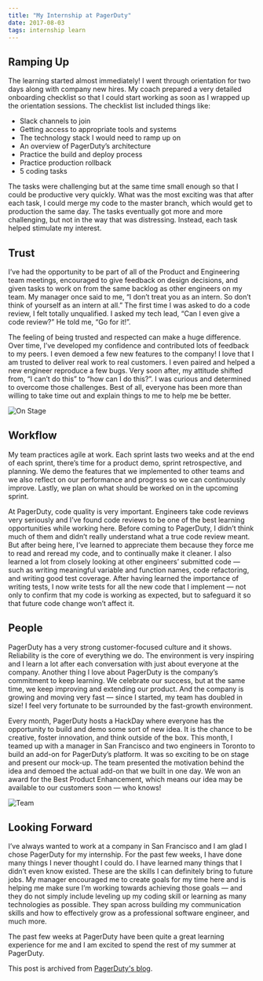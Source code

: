 ```yaml
---
title: "My Internship at PagerDuty"
date: 2017-08-03
tags: internship learn
---
```


## Ramping Up

The learning started almost immediately! I went through orientation for two days along with company new hires. My coach prepared a very detailed onboarding checklist so that I could start working as soon as I wrapped up the orientation sessions. The checklist list included things like:

* Slack channels to join
* Getting access to appropriate tools and systems
* The technology stack I would need to ramp up on
* An overview of PagerDuty’s architecture
* Practice the build and deploy process
* Practice production rollback
* 5 coding tasks

The tasks were challenging but at the same time small enough so that I could be productive very quickly. What was the most exciting was that after each task, I could merge my code to the master branch, which would get to production the same day. The tasks eventually got more and more challenging, but not in the way that was distressing. Instead, each task helped stimulate my interest.

## Trust

I’ve had the opportunity to be part of all of the Product and Engineering team meetings, encouraged to give feedback on design decisions, and given tasks to work on from the same backlog as other engineers on my team. My manager once said to me, “I don’t treat you as an intern. So don’t think of yourself as an intern at all.” The first time I was asked to do a code review, I felt totally unqualified. I asked my tech lead, “Can I even give a code review?” He told me, “Go for it!”.

The feeling of being trusted and respected can make a huge difference. Over time, I’ve developed my confidence and contributed lots of feedback to my peers. I even demoed a few new features to the company! I love that I am trusted to deliver real work to real customers. I even paired and helped a new engineer reproduce a few bugs. Very soon after, my attitude shifted from, “I can’t do this” to “how can I do this?”. I was curious and determined to overcome those challenges. Best of all, everyone has been more than willing to take time out and explain things to me to help me be better.

![On Stage](/assets/pagerduty-internship/on-stage.jpg)

## Workflow

My team practices agile at work. Each sprint lasts two weeks and at the end of each sprint, there’s time for a product demo, sprint retrospective, and planning. We demo the features that we implemented to other teams and we also reflect on our performance and progress so we can continuously improve. Lastly, we plan on what should be worked on in the upcoming sprint.

At PagerDuty, code quality is very important. Engineers take code reviews very seriously and I’ve found code reviews to be one of the best learning opportunities while working here. Before coming to PagerDuty, I didn’t think much of them and didn’t really understand what a true code review meant. But after being here, I’ve learned to appreciate them because they force me to read and reread my code, and to continually make it cleaner. I also learned a lot from closely looking at other engineers’ submitted code — such as writing meaningful variable and function names, code refactoring, and writing good test coverage. After having learned the importance of writing tests, I now write tests for all the new code that I implement — not only to confirm that my code is working as expected, but to safeguard it so that future code change won’t affect it.

## People

PagerDuty has a very strong customer-focused culture and it shows. Reliability is the core of everything we do. The environment is very inspiring and I learn a lot after each conversation with just about everyone at the company. Another thing I love about PagerDuty is the company’s commitment to keep learning. We celebrate our success, but at the same time, we keep improving and extending our product. And the company is growing and moving very fast — since I started, my team has doubled in size! I feel very fortunate to be surrounded by the fast-growth environment.

Every month, PagerDuty hosts a HackDay where everyone has the opportunity to build and demo some sort of new idea. It is the chance to be creative, foster innovation, and think outside of the box. This month, I teamed up with a manager in San Francisco and two engineers in Toronto to build an add-on for PagerDuty’s platform. It was so exciting to be on stage and present our mock-up. The team presented the motivation behind the idea and demoed the actual add-on that we built in one day. We won an award for the Best Product Enhancement, which means our idea may be available to our customers soon — who knows!

![Team](/assets/pagerduty-internship/team.jpg)

## Looking Forward

I’ve always wanted to work at a company in San Francisco and I am glad I chose PagerDuty for my internship. For the past few weeks, I have done many things I never thought I could do. I have learned many things that I didn’t even know existed. These are the skills I can definitely bring to future jobs. My manager encouraged me to create goals for my time here and is helping me make sure I’m working towards achieving those goals — and they do not simply include leveling up my coding skill or learning as many technologies as possible. They span across building my communication skills and how to effectively grow as a professional software engineer, and much more.

The past few weeks at PagerDuty have been quite a great learning experience for me and I am excited to spend the rest of my summer at PagerDuty.


This post is archived from [PagerDuty's blog](https://www.pagerduty.com/blog/intern-insight-platform-team/).
